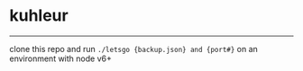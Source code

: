 # kuhleur
---
clone this repo and run `./letsgo {backup.json} and {port#}` on an environment with node v6+ 
